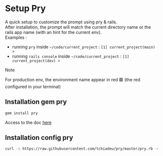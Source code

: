 # Setup Pry

A quick setup to customize the prompt using pry & rails.  
After installation, the prompt will match the current directory name or the rails app name (with an hint for the current env).  
Examples :
- running `pry` inside `~/code/current_project` : `[1] current_project(main) >`
- running `rails console` inside `~/code/current_project` : `[1] current_project(dev) >`

> [!NOTE]
> For production env, the environment name appear in red 🟥 (the red configured in your terminal)

## Installation gem pry

```sh
gem install pry
```
Access to the doc [here](https://github.com/pry/pry)

## Installation config pry

```sh
curl -s https://raw.githubusercontent.com/tchiadeu/pry/master/pry.rb -o ~/.pryrc
```
